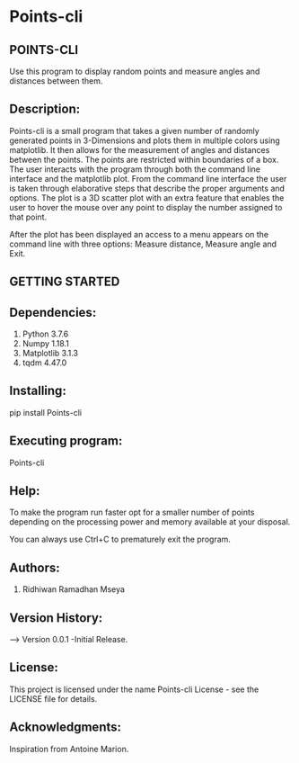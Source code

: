 # Points-cli
POINTS-CLI
----------
Use this program to display random points and measure angles and distances
between them.

Description:
-----------

Points-cli is a small program that takes a given number of randomly generated 
points in 3-Dimensions and plots them in multiple colors using matplotlib. It
then allows for the measurement of angles and distances between the points. 
The points are restricted within boundaries of a box. The user interacts with
the program through both the command line interface and the matplotlib plot.
From the command line interface the user is taken through elaborative steps
that describe the proper arguments and options. The plot is a 3D scatter plot
with an extra feature that enables the user to hover the mouse over any point
to display the number assigned to that point.

After the plot has been displayed an access to a menu appears on the command
line with three options: Measure distance, Measure angle and Exit.


GETTING STARTED
---------------

Dependencies:
------------
1. Python 3.7.6
2. Numpy 1.18.1
3. Matplotlib 3.1.3
4. tqdm 4.47.0


Installing:
----------
pip install Points-cli


Executing program:
-----------------
Points-cli


Help:
----
To make the program run faster opt for a smaller number of points depending 
on the processing power and memory available at your disposal.

You can always use Ctrl+C to prematurely exit the program. 


Authors:
-------
1. Ridhiwan Ramadhan Mseya


Version History:
---------------
--> Version 0.0.1
	-Initial Release.

License:
-------
This project is licensed under the name Points-cli
License - see the LICENSE file for details.


Acknowledgments:
---------------
Inspiration from Antoine Marion. 
